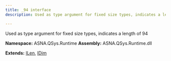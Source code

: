 ```yaml
---
title: _94 interface
description: Used as type argument for fixed size types, indicates a length of 94 

---
```


Used as type argument for fixed size types, indicates a length of 94 

**Namespace:** ASNA.QSys.Runtime
**Assembly:** ASNA.QSys.Runtime.dll

**Extends:** [ILen](/reference/runtime/qsys-runtime/i-len.html), [IDim](/reference/runtime/qsys-runtime/i-dim.html)
<br>
<br>
